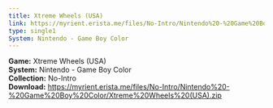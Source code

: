 ```yaml
---
title: Xtreme Wheels (USA)
link: https://myrient.erista.me/files/No-Intro/Nintendo%20-%20Game%20Boy%20Color/Xtreme%20Wheels%20(USA).zip
type: single1
System: Nintendo - Game Boy Color
---
```

<b>Game:</b> Xtreme Wheels (USA)<br>
<b>System:</b> Nintendo - Game Boy Color<br>
<b>Collection:</b> No-Intro<br>
<b>Download:</b> https://myrient.erista.me/files/No-Intro/Nintendo%20-%20Game%20Boy%20Color/Xtreme%20Wheels%20(USA).zip
